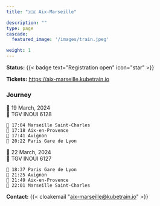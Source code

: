 ```yaml
---
title: "🇫🇷 Aix-Marseille"

description: ""
type: page
cascade:
  featured_image: '/images/train.jpeg'

weight: 1
---
```


**Status:** {{< badge text="Registration open" icon="star" >}}

**Tickets:** https://aix-marseille.kubetrain.io

### Journey

📅 19 March, 2024  
🚂 TGV INOUI 6128

```
🚂 17:04 Marseille Saint-Charles
🚏 17:18 Aix-en-Provence
🚏 17:41 Avignon
🚉 20:22 Paris Gare de Lyon
```

📅 22 March, 2024  
🚂 TGV INOUI 6127

```
🚂 18:37 Paris Gare de Lyon
🚏 21:25 Avignon
🚏 21:49 Aix-en-Provence
🚉 22:01 Marseille Saint-Charles
```

**Contact:** {{< cloakemail "aix-marseille@kubetrain.io" >}}
<!--more-->
